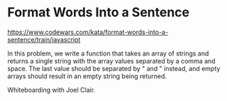 # Format Words Into a Sentence
https://www.codewars.com/kata/format-words-into-a-sentence/train/javascript

In this problem, we write a function that takes an array of strings and returns a single string with the array values separated by a comma and space. The last value should be separated by " and " instead, and empty arrays should result in an empty string being returned.

Whiteboarding with Joel Clair.
